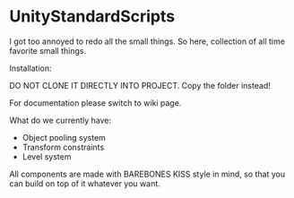 # UnityStandardScripts
I got too annoyed to redo all the small things. So here, collection of all time favorite small things.

Installation:

DO NOT CLONE IT DIRECTLY INTO PROJECT. Copy the folder instead!
  
  For documentation please switch to wiki page.
  
  What do we currently have:
	  
   * Object pooling system
   * Transform constraints 
   * Level system 
  
All components are made with BAREBONES KISS style in mind, so that you can build on top of it whatever you want.

